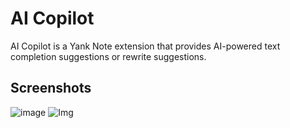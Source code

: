 # AI Copilot

AI Copilot is a Yank Note extension that provides AI-powered text completion suggestions or rewrite suggestions.

## Screenshots

![image](https://registry.yank-note.com/cdn/@yank-note/extension-ai-copilot/1.26.0/5c452aab-9024-420d-9e14-94769c4205ca.png)
![Img](https://registry.yank-note.com/cdn/@yank-note/extension-ai-copilot/1.26.0/3088723d-e1f3-4bf7-8db2-5b54a23d8f11.png)
